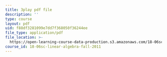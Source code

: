 ```yaml
---
title: 3play pdf file
description: ''
type: course
layout: pdf
uid: f88df3281099e7dd7f368050f36244ee
file_type: application/pdf
file_location: >-
  https://open-learning-course-data-production.s3.amazonaws.com/18-06sc-linear-algebra-fall-2011/f88df3281099e7dd7f368050f36244ee_0oBJN8F616U.pdf
course_id: 18-06sc-linear-algebra-fall-2011
---
```

